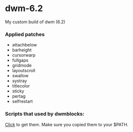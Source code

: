 # dwm-6.2
My custom build of dwm (6.2)

### Applied patches
- attachbelow
- barheight
- cursorwarp
- fullgaps
- gridmode
- layoutscroll
- swallow
- systray
- titlecolor
- sticky
- pertag
- selfrestart

### Scripts that used by dwmblocks:
[Click](https://github.com/berkoezel/dotfiles-n/tree/master/meta-and-helpers/statusbar) to get them. Make sure you copied them to your $PATH.


